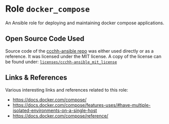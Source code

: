 # Role `docker_compose`

An Ansible role for deploying and maintaining docker compose applications.

## Open Source Code Used

Source code of the [ccchh-ansible repo](https://gitlab.hamburg.ccc.de/ccchh/thinkcccentre-ansible) was either used directly or as a reference.
It was licensed under the MIT license.
A copy of the license can be found under: [`licenses/ccchh-ansible_mit_license`](licenses/ccchh-ansible_mit_license)

## Links & References

Various interesting links and references related to this role:

- <https://docs.docker.com/compose/>
- <https://docs.docker.com/compose/features-uses/#have-multiple-isolated-environments-on-a-single-host>
- <https://docs.docker.com/compose/reference/>
